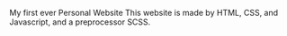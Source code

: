 My first ever Personal Website
This website is made by HTML, CSS, and Javascript, and a preprocessor SCSS.
